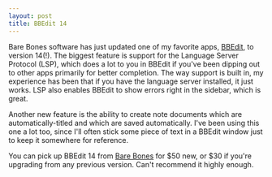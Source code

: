 ```yaml
---
layout: post
title: BBEdit 14
---
```


Bare Bones software has just updated one of my favorite apps, [BBEdit](https://www.barebones.com/products/bbedit/), to version 14(!). The biggest feature is support for the Language Server Protocol (LSP), which does a lot to you in BBEdit if you've been dipping out to other apps primarily for better completion. The way support is built in, my experience has been that if you have the language server installed, it just works. LSP also enables BBEdit to show errors right in the sidebar, which is great.

Another new feature is the ability to create note documents which are automatically-titled and which are saved automatically. I've been using this one a lot too, since I'll often stick some piece of text in a BBEdit window just to keep it somewhere for reference.

You can pick up BBEdit 14 from [Bare Bones](http://barebones.com) for $50 new, or $30 if you're upgrading from any previous version. Can't recommend it highly enough.
